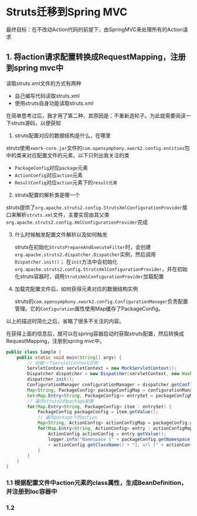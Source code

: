 # Struts迁移到Spring MVC

最终目标：在不改动Action代码的前提下，由SpringMVC来处理所有的Action请求

## 1. 将action请求配置转换成RequestMapping，注册到spring mvc中

读取struts.xml文件的方式有两种

- 自己编写代码读取struts.xml
- 使用struts自身功能读取struts.xml

在简单思考过后，我才用了第二种，其原因是：不重新造轮子。为此就需要阅读一下struts源码，以便获知

1. struts配置对应的数据结构是什么，在哪里
  
  struts使用`xwork-core.jar`文件的`com.opensymphony.xwork2.config.entities`包中的类来对应配置文件的元素，以下只列出我关注的类
  - `PackageConfig`对应`package`元素
  - `ActionConfig`对应`action`元素
  - `ResultConfig`对应`action`元素下的`result元素`

2. struts配置的解析类是哪一个

  struts提供了`org.apache.struts2.config.StrutsXmlConfigurationProvider`接口来解析`struts.xml`文件，主要实现由其父类`org.apache.struts2.config.XmlConfigurationProvider`完成

3. 什么时候触发配置文件解析以及如何触发
  
   struts在初始化`StrutsPrepareAndExecuteFilter`时，会创建`org.apache.struts2.dispatcher.Dispatcher`实例，然后调用`Dispatcher.init()`；
   在`init`方法中会初始化`org.apache.struts2.config.StrutsXmlConfigurationProvider`，并在初始化struts容器时，调用`StrutsXmlConfigurationProvider`加载配置

4. 加载完配置文件后，如何获得元素对应的数据结构实例

    struts的`com.opensymphony.xwork2.config.ConfigurationManager`负责配置管理。它的`Configuration`属性使用Map缓存了PackageConfig。
    
以上的描述时简化之后，省略了很多不关注的内容。

在获得上面的信息后，就可以在spring容器启动时获取struts配置，然后转换成RequestMapping，注册到spring mvc中。
```java
public class Sample {
    public static void main(String[] args) {
        // 创建一个ServletContext实例
        ServletContext servletContext = new MockServletContext();
        Dispatcher dispatcher = new Dispatcher(servletContext, new HashMap<>());
        dispatcher.init();
        ConfigurationManager configurationManager = dispatcher.getConfigurationManager();
        Map<String, PackageConfig> packageConfigMap = configurationManager.getConfiguration().getPackageConfigs();
        Set<Map.Entry<String, PackageConfig>> entrySet = packageConfigMap.entrySet();
        // 遍历struts2的package配置
        for(Map.Entry<String, PackageConfig> item : entrySet) {
            PackageConfig packageConfig = item.getValue();
            // 遍历package下的action
            Map<String, ActionConfig> actionConfigMap = packageConfig.getAllActionConfigs();
            for(Map.Entry<String, ActionConfig> entry : actionConfigMap.entrySet()) {
                ActionConfig actionConfig = entry.getValue();
                logger.info("Namespace [" + packageConfig.getNamespace() + "], Action[" 
                + actionConfig.getClassName() + "], url [" + actionConfig.getName() + "], method [" + actionConfig.getMethodName() +"]");
            }
        }
    }
}
```

### 1.1 根据配置文件中action元素的class属性，生成BeanDefinition，并注册到Ioc容器中


### 1.2 
